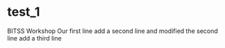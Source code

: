 # test_1
BITSS Workshop
Our first line
add a second line and modified the second line
add a third line